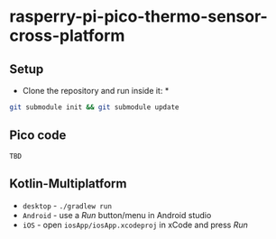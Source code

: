 # rasperry-pi-pico-thermo-sensor-cross-platform

## Setup

* Clone the repository and run inside it: * 
```bash
git submodule init && git submodule update
```
## Pico code

`TBD`

## Kotlin-Multiplatform

* `desktop` - `./gradlew run`
* `Android` - use a *Run* button/menu in Android studio
* `iOS` - open `iosApp/iosApp.xcodeproj` in xCode and press *Run* 